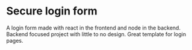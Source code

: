 # Secure login form
A login form made with react in the frontend and node in the backend.
Backend focused project with little to no design. Great template for login pages.

